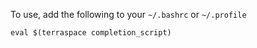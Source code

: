 To use, add the following to your `~/.bashrc` or `~/.profile`

    eval $(terraspace completion_script)
